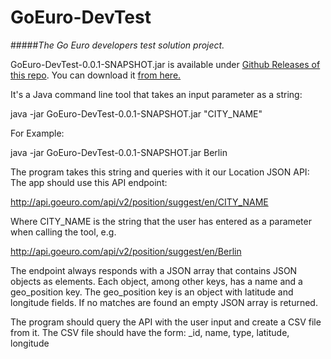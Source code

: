 # GoEuro-DevTest
#####*The Go Euro developers test solution project.*

GoEuro-DevTest-0.0.1-SNAPSHOT.jar is available under [Github Releases of this repo](https://github.com/mustafadagher/GoEuro-DevTest/releases). You can download it [from here.](https://github.com/mustafadagher/GoEuro-DevTest/releases/download/v0.0.1/GoEuro-DevTest-0.0.1-SNAPSHOT.jar)

It's a Java command line tool that takes an input parameter as a string:

java -jar GoEuro-DevTest-0.0.1-SNAPSHOT.jar "CITY_NAME"

For Example:

java -jar GoEuro-DevTest-0.0.1-SNAPSHOT.jar Berlin

The program takes this string and queries with it our Location JSON API: The app should use this API endpoint:

http://api.goeuro.com/api/v2/position/suggest/en/CITY_NAME

Where CITY_NAME is the string that the user has entered as a parameter when calling the tool, e.g.

http://api.goeuro.com/api/v2/position/suggest/en/Berlin

The endpoint always responds with a JSON array that contains JSON objects as elements. Each object, among other keys, has a name and a geo_position key. The geo_position key is an object with latitude and longitude fields. If no matches are found an empty JSON array is returned.

The program should query the API with the user input and create a CSV file from it. The CSV file should have the form: _id, name, type, latitude, longitude